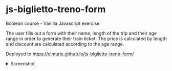 # js-biglietto-treno-form

Boolean course - Vanilla Javascript exercise

The user fills out a form with their name, length of the trip and their age range in order to generate their train ticket.
The price is calculated by length and discount are calculated according to the age range.

Deployed to https://elmurie.github.io/js-biglietto-treno-form/

<details>
  <summary>Screenshot</summary>
  <img src="https://i.imgur.com/sBVyofl.png" name="1">
</details>

